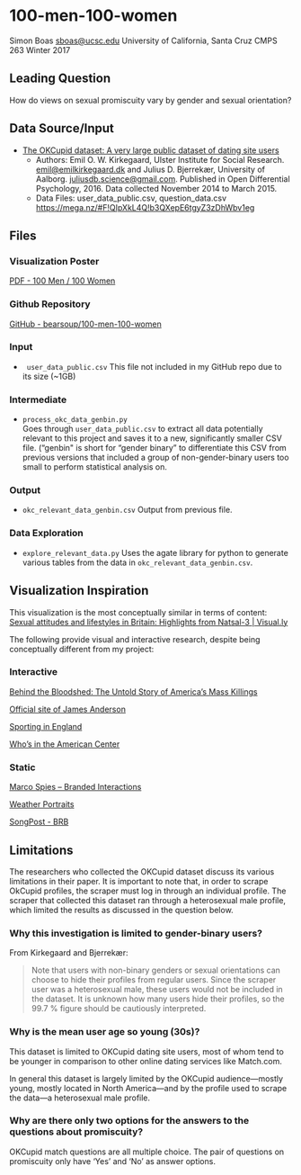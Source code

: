 # 100-men-100-women

Simon Boas
sboas@ucsc.edu
University of California, Santa Cruz
CMPS 263 Winter 2017

## Leading Question
How do views on sexual promiscuity vary by gender and sexual orientation?

## Data Source/Input
* [The OKCupid dataset: A very large public dataset of dating site users](https://openpsych.net/paper/46)
	* Authors: Emil O. W. Kirkegaard, Ulster Institute for Social Research. <emil@emilkirkegaard.dk> and Julius D. Bjerrekær, University of Aalborg. <juliusdb.science@gmail.com>. Published in Open Differential Psychology, 2016. Data collected November 2014 to March 2015.
	* Data Files: user_data_public.csv, question_data.csv https://mega.nz/#F!QIpXkL4Q!b3QXepE6tgyZ3zDhWbv1eg
	
## Files
### Visualization Poster
[PDF - 100 Men / 100 Women](https://github.com/bearsoup/100-men-100-women/blob/master/100-hookups_poster.pdf)
### Github Repository
[GitHub - bearsoup/100-men-100-women](https://github.com/bearsoup/100-men-100-women)

### Input
* ` user_data_public.csv`
This file not included in my GitHub repo due to its size (~1GB)

### Intermediate
* `process_okc_data_genbin.py`  
Goes through `user_data_public.csv` to extract all data potentially relevant to this project and saves it to a new, significantly smaller CSV file. (“genbin" is short for “gender binary” to differentiate this CSV from previous versions that included a group of non-gender-binary users too small to perform statistical analysis on.

### Output
* `okc_relevant_data_genbin.csv`
Output from  previous file.

### Data Exploration
* `explore_relevant_data.py`
Uses the agate library for python to generate various tables from the data in `okc_relevant_data_genbin.csv`.

## Visualization Inspiration
This visualization is the most conceptually similar in terms of content:
[Sexual attitudes and lifestyles in Britain: Highlights from Natsal-3 | Visual.ly](http://visual.ly/sexual-attitudes-and-lifestyles-britain-highlights-natsal-3)

The following provide visual and interactive research, despite being conceptually different from my project:
### Interactive
[Behind the Bloodshed: The Untold Story of America’s Mass Killings](http://www.gannett-cdn.com/GDContent/mass-killings/index.html)

[Official site of James Anderson](http://jamesanderson613.com/)

[Sporting in England](http://infographics.sportengland.org/)

[Who’s in the American Center](http://www.nbcnews.com/id/53277240#intro)

### Static
[Marco Spies – Branded Interactions](https://www.designmadeingermany.de/2013/1654/)

[Weather Portraits](https://www.c82.net/blog/?id=71)

[SongPost - BRB](http://cargocollective.com/barbararebolledo/SongPost)

## Limitations
The researchers who collected the OKCupid dataset discuss its various limitations in their paper. It is important to note that, in order to scrape OkCupid profiles, the scraper must log in through an individual profile. The scraper that collected this dataset ran through a heterosexual male profile, which limited the results as discussed in the question below.

### Why this investigation is limited to gender-binary users?
From Kirkegaard and Bjerrekær:
>  Note that users with non-binary genders or sexual orientations can choose to hide their profiles from regular users. Since the scraper user was a heterosexual male, these users would not be included in the dataset. It is unknown how many users hide their profiles, so the 99.7 % figure should be cautiously interpreted.  

### Why is the mean user age so young (30s)?
This dataset is limited to OKCupid dating site users, most of whom tend to be younger in comparison to other online dating services like Match.com.

In general this dataset is largely limited by the OKCupid audience—mostly young, mostly located in North America—and by the profile used to scrape the data—a heterosexual male profile.

### Why are there only two options for the answers to the questions about promiscuity?
OKCupid match questions are all multiple choice. The pair of questions on promiscuity only have ‘Yes’ and ‘No’ as answer options.
